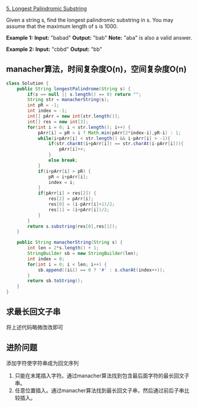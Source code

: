 [5. Longest Palindromic Substring](https://leetcode.com/problems/longest-palindromic-substring/)

Given a string s, find the longest palindromic substring in s. You may assume that the maximum length of s is 1000.

**Example 1:**
**Input:** "babad"
**Output:** "bab"
**Note:** "aba" is also a valid answer.

**Example 2:**
**Input:** "cbbd"
**Output:** "bb"

## manacher算法，时间复杂度O(n)，空间复杂度O(n)

```java
class Solution {
    public String longestPalindrome(String s) {
        if(s == null || s.length() == 0) return "";
        String str = manacherString(s);
        int pR = -1;
        int index = -1;
        int[] pArr = new int[str.length()];
        int[] res = new int[3];
        for(int i = 0; i < str.length(); i++) {
            pArr[i] = pR > i ? Math.min(pArr[2*index-i],pR-i) : 1;
            while(i+pArr[i] < str.length() && i-pArr[i] > -1){
                if(str.charAt(i+pArr[i]) == str.charAt(i-pArr[i])){
                    pArr[i]++;
                }
                else break;
            }
            if(i+pArr[i] > pR) {
                pR = i+pArr[i];
                index = i;
            }
            if(pArr[i] > res[2]) {
                res[2] = pArr[i];
                res[0] = (i-pArr[i]+1)/2;
                res[1] = (i+pArr[i])/2;
            }
        }
        return s.substring(res[0],res[1]);
    }

    public String manacherString(String s) {
        int len = 2*s.length() + 1;
        StringBuilder sb = new StringBuilder(len);
        int index = 0;
        for(int i = 0; i < len; i++) {
            sb.append((i&1) == 0 ? '#' : s.charAt(index++));
        }
        return sb.toString();
    }
}
```

## 求最长回文子串

将上述代码略微改改即可

## 进阶问题
添加字符使字符串成为回文序列
1. 只能在末尾插入字符。通过manacher算法找到包含最后面字符的最长回文子串。
2. 任意位置插入。通过manacher算法找到最长回文子串，然后通过前后子串比较插入。
